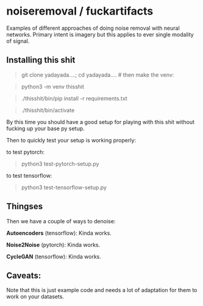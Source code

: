 # noiseremoval / fuckartifacts
Examples of different approaches of doing noise removal with neural networks. Primary intent is imagery but this applies to ever single modality of signal. 

## Installing this shit
> git clone yadayada....; cd yadayada.... # then make the venv:

> python3 -m venv thisshit

> ./thisshit/bin/pip install -r requirements.txt

> ./thisshit/bin/activate

By this time you should have a good setup for playing with this shit without fucking up your base py setup.


Then to quickly test your setup is working properly:

to test pytorch:
> python3 test-pytorch-setup.py

to test tensorflow:
> python3 test-tensorflow-setup.py


## Thingses
Then we have a couple of ways to denoise:


**Autoencoders** (tensorflow): Kinda works.


**Noise2Noise** (pytorch): Kinda works.


**CycleGAN** (tensorflow): Kinda works.



## Caveats:
Note that this is just example code and needs a lot of adaptation for them to work on your datasets.


